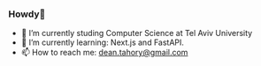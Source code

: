 ### Howdy👋 
- 🔭 I’m currently studing Computer Science at Tel Aviv University
- 🌱 I’m currently learning: Next.js and FastAPI.
- 📫 How to reach me: dean.tahory@gmail.com

